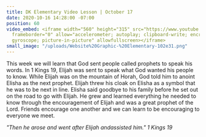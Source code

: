 ```yaml
---
title: DK Elementary Video Lesson | October 17
date: 2020-10-16 14:28:00 -07:00
position: 60
video_embed: <iframe width="560" height="315" src="https://www.youtube.com/embed/ldLHmLfUkoo"
  frameborder="0" allow="accelerometer; autoplay; clipboard-write; encrypted-media;
  gyroscope; picture-in-picture" allowfullscreen></iframe>
small_image: "/uploads/Website%20Graphic-%20Elementary-102e31.png"
---
```


This week we will learn that God sent people called prophets to speak his words. In 1 Kings 19, Elijah was sent to speak what God wanted his people to know. While Elijah was on the mountain of Horah, God told him to anoint Elisha as the next prophet. Elijah threw his cloak on Elisha as a symbol that he was to be next in line. Elisha said goodbye to his family before he set out on the road to go with Elijah. He grew and learned everything he needed to know through the encouragement of Elijah and was a great prophet of the Lord. Friends encourage one another and we can learn to be encouraging to everyone we meet.

*"Then he arose and went after Elijah andassisted him." 1 Kings 19*